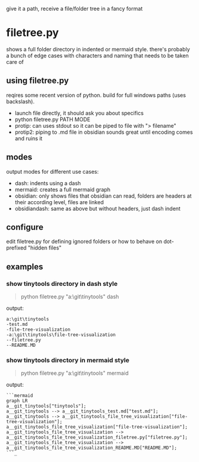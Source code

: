 give it a path, receive a file/folder tree in a fancy format

# filetree.py
shows a full folder directory in indented or mermaid style. there's probably a bunch of edge cases with characters and naming that needs to be taken care of

## using filetree.py
reqires some recent version of python.  build for full windows paths (uses backslash). 
- launch file directly, it should ask you about specifics
- python filetree.py PATH MODE
- protip: can uses stdout so it can be piped to file with "> filename"
- protip2: piping to .md file in obsidian sounds great until encoding comes and ruins it

## modes
output modes for different use cases:
- dash: indents using a dash
- mermaid: creates a full mermaid graph
- obsidian: only shows files that obsidian can read, folders are headers at their according level, files are linked
- obsidiandash: same as above but without headers, just dash indent


## configure
edit filetree.py for defining ignored folders or how to behave on dot-prefixed "hidden files"

## examples
### show tinytools directory in dash style
> python filetree.py "a:\git\tinytools" dash

output:
```
a:\git\tinytools
-test.md
-file-tree-visualization
-a:\git\tinytools\file-tree-visualization
--filetree.py
--README.MD
```

### show tinytools directory in mermaid style
> python filetree.py "a:\git\tinytools" mermaid

output:
```
```mermaid
graph LR
a__git_tinytools["tinytools"];
a__git_tinytools --> a__git_tinytools_test.md["test.md"];
a__git_tinytools --> a__git_tinytools_file_tree_visualization["file-tree-visualization"];
a__git_tinytools_file_tree_visualization["file-tree-visualization"];
a__git_tinytools_file_tree_visualization --> a__git_tinytools_file_tree_visualization_filetree.py["filetree.py"];
a__git_tinytools_file_tree_visualization --> a__git_tinytools_file_tree_visualization_README.MD["README.MD"];
```_
```
